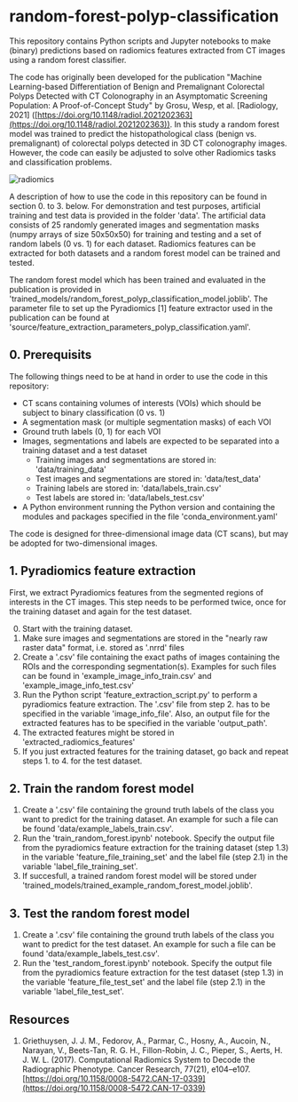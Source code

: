 # random-forest-polyp-classification

This repository contains Python scripts and Jupyter notebooks to make (binary) predictions based on radiomics features extracted from CT images using a random forest classifier.

The code has originally been developed for the publication "Machine Learning-based Differentiation of Benign and Premalignant Colorectal Polyps Detected with CT Colonography in an Asymptomatic Screening Population: A Proof-of-Concept Study" by Grosu, Wesp, et al. [Radiology, 2021] ([https://doi.org/10.1148/radiol.2021202363](https://doi.org/10.1148/radiol.2021202363)). In this study a random forest model was trained to predict the histopathological class (benign vs. premalignant) of colorectal polyps detected in 3D CT colonography images. However, the code can easily be adjusted to solve other Radiomics tasks and classification problems.

![radiomics](https://user-images.githubusercontent.com/56682642/154975607-7442c01e-d464-4dc8-aa80-5b52178f322f.png)

A description of how to use the code in this repository can be found in section 0. to 3. below. For demonstration and test purposes, artificial training and test data is provided in the folder 'data'. The artificial data consists of 25 randomly generated images and segmentation masks (numpy arrays of size 50x50x50) for training and testing and a set of random labels (0 vs. 1) for each dataset. Radiomics features can be extracted for both datasets and a random forest model can be trained and tested.

The random forest model which has been trained and evaluated in the publication is provided in 'trained_models/random_forest_polyp_classification_model.joblib'. The parameter file to set up the Pyradiomics [1] feature extractor used in the publication can be found at 'source/feature_extraction_parameters_polyp_classification.yaml'.

## 0. Prerequisits

The following things need to be at hand in order to use the code in this repository:

- CT scans containing volumes of interests (VOIs) which should be subject to binary classification  (0 vs. 1)
- A segmentation mask (or multiple segmentation masks) of each VOI
- Ground truth labels (0, 1) for each VOI
- Images, segmentations and labels are expected to be separated into a training dataset and a test dataset
  - Training images and segmentations are stored in: 'data/training_data'
  - Test images and segmentations are stored in: 'data/test_data'
  - Training labels are stored in: 'data/labels_train.csv'
  - Test labels are stored in: 'data/labels_test.csv'
- A Python environment running the Python version and containing the modules and packages specified in the file 'conda_environment.yaml'

The code is designed for three-dimensional image data (CT scans), but may be adopted for two-dimensional images.

## 1. Pyradiomics feature extraction

First, we extract Pyradiomics features from the segmented regions of interests in the CT images. This step needs to be performed twice, once for the training dataset and again for the test dataset.

0. Start with the training dataset.
1. Make sure images and segmentations are stored in the "nearly raw raster data" format, i.e. stored as '.nrrd' files
2. Create a '.csv' file containing the exact paths of images containing the ROIs and the corresponding segmentation(s). Examples for such files can be found in 'example_image_info_train.csv' and 'example_image_info_test.csv'
3. Run the Python script 'feature_extraction_script.py' to perform a pyradiomics feature extraction. The '.csv' file from step 2. has to be specified in the variable 'image_info_file'. Also, an output file for the extracted features has to be specified in the variable 'output_path'.
4. The extracted features might be stored in 'extracted_radiomics_features'
5. If you just extracted features for the training dataset, go back and repeat steps 1. to 4. for the test dataset.

## 2. Train the random forest model

1. Create a '.csv' file containing the ground truth labels of the class you want to predict for the training dataset. An example for such a file can be found 'data/example_labels_train.csv'.
2. Run the 'train_random_forest.ipynb' notebook. Specify the output file from the pyradiomics feature extraction for the training dataset (step 1.3) in the variable 'feature_file_training_set' and the label file (step 2.1) in the variable 'label_file_training_set'.
3. If succesfull, a trained random forest model will be stored under 'trained_models/trained_example_random_forest_model.joblib'.

## 3. Test the random forest model

1. Create a '.csv' file containing the ground truth labels of the class you want to predict for the test dataset. An example for such a file can be found 'data/example_labels_test.csv'.
2. Run the 'test_random_forest.ipynb' notebook. Specify the output file from the pyradiomics feature extraction for the test dataset (step 1.3) in the variable 'feature_file_test_set' and the label file (step 2.1) in the variable 'label_file_test_set'.

## Resources

1. Griethuysen, J. J. M., Fedorov, A., Parmar, C., Hosny, A., Aucoin, N., Narayan, V., Beets-Tan, R. G. H., Fillon-Robin, J. C., Pieper, S., Aerts, H. J. W. L. (2017). Computational Radiomics System to Decode the Radiographic Phenotype. Cancer Research, 77(21), e104–e107. [https://doi.org/10.1158/0008-5472.CAN-17-0339](https://doi.org/10.1158/0008-5472.CAN-17-0339)
